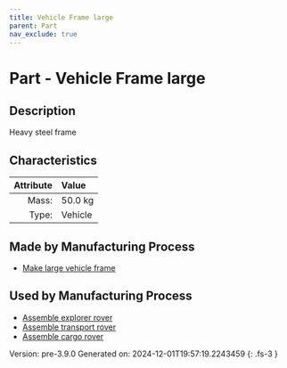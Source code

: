 ```yaml
---
title: Vehicle Frame large
parent: Part
nav_exclude: true
---
```

# Part - Vehicle Frame large

## Description
Heavy steel frame

## Characteristics

| Attribute      | Value |
|--------:|:------|
|Mass:|50.0 kg|
|Type:|Vehicle|

## Made by Manufacturing Process

- [Make large vehicle frame](../process/make-large-vehicle-frame.html)

## Used by Manufacturing Process

- [Assemble explorer rover](../process/assemble-explorer-rover.html)
- [Assemble transport rover](../process/assemble-transport-rover.html)
- [Assemble cargo rover](../process/assemble-cargo-rover.html)


Version: pre-3.9.0 Generated on: 2024-12-01T19:57:19.2243459
{: .fs-3 }

